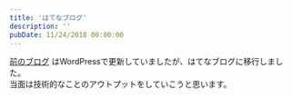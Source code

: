 ```yaml
---
title: 'はてなブログ'
description: ''
pubDate: 11/24/2018 00:00:00
---
```


<p><a href="https://blog.yuheijotaki.com/">前のブログ</a> はWordPressで更新していましたが、はてなブログに移行しました。<br/>
当面は技術的なことのアウトプットをしていこうと思います。</p>
